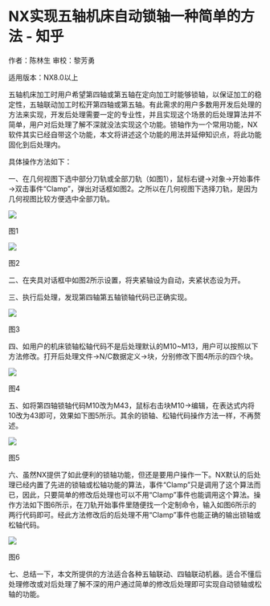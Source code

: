 # NX实现五轴机床自动锁轴一种简单的方法 - 知乎
作者：陈林生 审校：黎芳勇

适用版本：NX8.0以上

五轴机床加工时用户希望第四轴或第五轴在定向加工时能够锁轴，以保证加工的稳定性，五轴联动加工时松开第四轴或第五轴。有此需求的用户多数用开发后处理的方法来实现，开发后处理需要一定的专业性，并且实现这个场景的后处理算法并不简单，用户对后处理了解不深就没法实现这个功能。锁轴作为一个常用功能，NX软件其实已经自带这个功能，本文将讲述这个功能的用法并延伸知识点，将此功能固化到后处理内。

具体操作方法如下：

一、在几何视图下选中部分刀轨或全部刀轨（如图1），鼠标右键→对象→开始事件→双击事件“Clamp”，弹出对话框如图2。之所以在几何视图下选择刀轨，是因为几何视图比较方便选中全部刀轨。

![](https://pic2.zhimg.com/v2-8b682e5128ba78ec3ad0529de4542f6d_b.jpg)

图1

![](https://pic2.zhimg.com/v2-ecddc749887ac992925793a00e6c6d41_b.jpg)

图2

二、在夹具对话框中如图2所示设置，将夹紧轴设为自动，夹紧状态设为开。

三、执行后处理，发现第四轴第五轴锁轴代码已正确实现。

![](https://pic1.zhimg.com/v2-1a8a4d18225be85c1039218a578b4298_b.jpg)

图3

四、如用户的机床锁轴松轴代码不是后处理默认的M10~M13，用户可以按照以下方法修改。打开后处理文件→N/C数据定义→块，分别修改下图4所示的四个块。

![](https://pic2.zhimg.com/v2-464be3d7163e40e5535ec94cdca29929_b.jpg)

图4

五、如将第四轴锁轴代码M10改为M43，鼠标右击块M10→编辑，在表达式内将10改为43即可，效果如下图5所示。其余的锁轴、松轴代码操作方法一样，不再赘述。

![](https://pic4.zhimg.com/v2-84d6b4a5d5937217f11a130b81058b93_b.jpg)

图5

六、虽然NX提供了如此便利的锁轴功能，但还是要用户操作一下。NX默认的后处理已经内置了先进的锁轴或松轴功能的算法，事件“Clamp”只是调用了这个算法而已，因此，只要简单的修改后处理也可以不用“Clamp”事件也能调用这个算法。操作方法如下图6所示，在刀轨开始事件里随便找一个定制命令，输入如图6所示的两行代码即可。经此方法修改后的后处理不用“Clamp”事件也能正确的输出锁轴或松轴代码。

![](https://pic1.zhimg.com/v2-3f60359ce047ca468e3fb9a61b9acd50_b.jpg)

图6

七、总结一下，本文所提供的方法适合各种五轴联动、四轴联动机器。适合不懂后处理修改或对后处理了解不深的用户通过简单的修改后处理即可实现自动锁轴或松轴的功能。